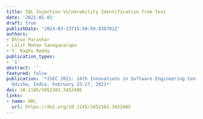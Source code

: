 ```yaml
---
title: SQL Injection Vulnerability Identification from Text
date: '2021-01-01'
draft: true
publishDate: '2024-03-23T15:50:59.938701Z'
authors:
- Dhruv Parashar
- Lalit Mohan Sanagavarapu
- Y. Raghu Reddy
publication_types:
- '1'
abstract: ''
featured: false
publication: '*ISEC 2021: 14th Innovations in Software Engineering Conference, Bhubaneswar,
  Odisha, India, February 25-27, 2021*'
doi: 10.1145/3452383.3452405
links:
- name: URL
  url: https://doi.org/10.1145/3452383.3452405
---
```


